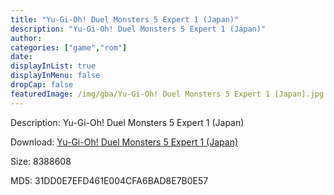 ```yaml
---
title: "Yu-Gi-Oh! Duel Monsters 5 Expert 1 (Japan)"
description: "Yu-Gi-Oh! Duel Monsters 5 Expert 1 (Japan)"
author: 
categories: ["game","rom"]
date: 
displayInList: true
displayInMenu: false
dropCap: false
featuredImage: /img/gba/Yu-Gi-Oh! Duel Monsters 5 Expert 1 [Japan].jpg
---
```


Description: Yu-Gi-Oh! Duel Monsters 5 Expert 1 (Japan)

Download: <a style="text-decoration:underline;" href="https://mega.nz/#!DfQElYSQ!3k7GX8bbbkDjhenp84zoPf8okou56bYOw8pzHTTWLtk" target = "_blank" rel = "nofollow" > Yu-Gi-Oh! Duel Monsters 5 Expert 1 (Japan)</a>

Size: 8388608

MD5: 31DD0E7EFD461E004CFA6BAD8E7B0E57

